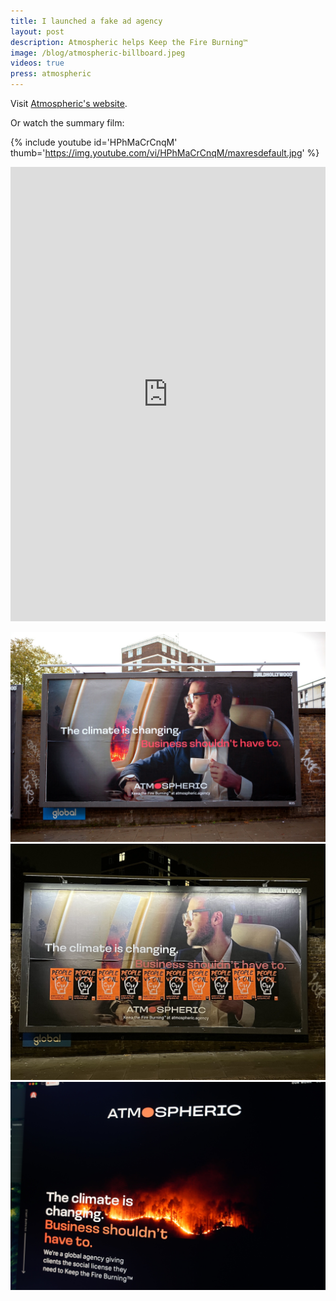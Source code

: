 ```yaml
---
title: I launched a fake ad agency
layout: post
description: Atmospheric helps Keep the Fire Burning™
image: /blog/atmospheric-billboard.jpeg
videos: true
press: atmospheric
---
```


Visit [Atmospheric's website](https://www.atmospheric.agency).

Or watch the summary film:

{% include youtube id='HPhMaCrCnqM' thumb='https://img.youtube.com/vi/HPhMaCrCnqM/maxresdefault.jpg' %}



<iframe src="https://www.linkedin.com/embed/feed/update/urn:li:ugcPost:7171472352516497408" height="727" width="504" frameborder="0" allowfullscreen="" title="Embedded post"></iframe>

![](/blog/atmospheric-billboard.jpg)
![](/blog/atmospheric-juststopoil.jpg)
![](/blog/atmospheric-website.jpg)